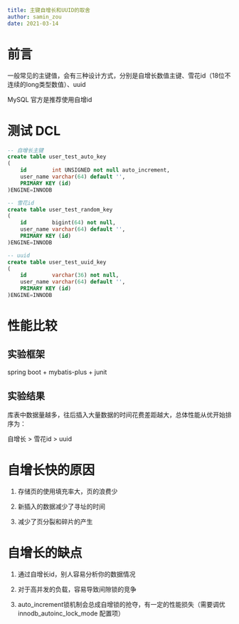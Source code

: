 ```yaml
title: 主键自增长和UUID的取舍
author: samin_zou
date: 2021-03-14
```

# 前言

一般常见的主键值，会有三种设计方式，分别是自增长数值主键、雪花id（18位不连续的long类型数值）、uuid

MySQL 官方是推荐使用自增id

# 测试 DCL

```sql
-- 自增长主键
create table user_test_auto_key
(
    id        int UNSIGNED not null auto_increment,
    user_name varchar(64) default '',
    PRIMARY KEY (id)
)ENGINE=INNODB
```

```sql
-- 雪花id
create table user_test_random_key
(
    id        bigint(64) not null,
    user_name varchar(64) default '',
    PRIMARY KEY (id)
)ENGINE=INNODB
```

```sql
-- uuid
create table user_test_uuid_key
(
    id        varchar(36) not null,
    user_name varchar(64) default '',
    PRIMARY KEY (id)
)ENGINE=INNODB
```

# 性能比较

## 实验框架

spring boot + mybatis-plus + junit

## 实验结果

库表中数据量越多，往后插入大量数据的时间花费差距越大，总体性能从优开始排序为：

自增长 > 雪花id > uuid

# 自增长快的原因

1. 存储页的使用填充率大，页的浪费少

2. 新插入的数据减少了寻址的时间

3. 减少了页分裂和碎片的产生

# 自增长的缺点

1. 通过自增长id，别人容易分析你的数据情况

2. 对于高并发的负载，容易导致间隙锁的竞争

3. auto_increment锁机制会总成自增锁的抢夺，有一定的性能损失（需要调优 innodb_autoinc_lock_mode 配置项）

